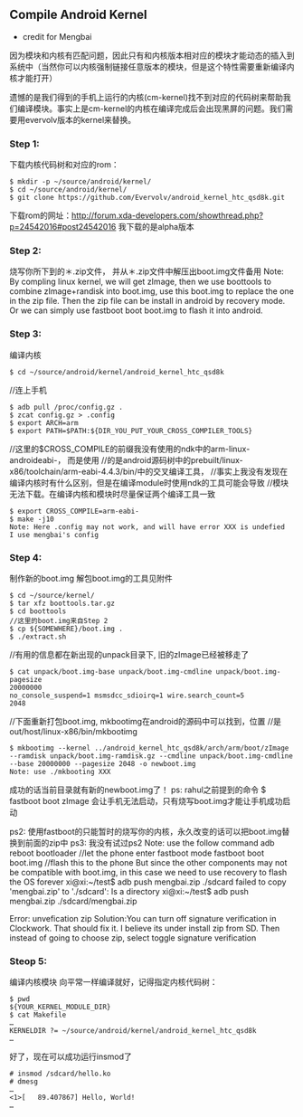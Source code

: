 ## Compile Android Kernel

- credit for Mengbai


因为模块和内核有匹配问题，因此只有和内核版本相对应的模块才能动态的插入到系统中（当然你可以内核强制链接任意版本的模块，但是这个特性需要重新编译内核才能打开）

遗憾的是我们得到的手机上运行的内核(cm-kernel)找不到对应的代码树来帮助我们编译模块。事实上是cm-kernel的内核在编译完成后会出现黑屏的问题。我们需要用evervolv版本的kernel来替换。

### Step 1:
下载内核代码树和对应的rom：
```
$ mkdir -p ~/source/android/kernel/
$ cd ~/source/android/kernel/
$ git clone https://github.com/Evervolv/android_kernel_htc_qsd8k.git
```
下载rom的网址：http://forum.xda-developers.com/showthread.php?p=24542016#post24542016
我下载的是alpha版本

### Step 2:
烧写你所下到的＊.zip文件， 并从＊.zip文件中解压出boot.img文件备用
Note: By compling linux kernel, we will get zImage, then we use boottools to combine zImage+randisk into boot.img, use this boot.img to replace the one in the zip file. Then the zip file can be install in android by recovery mode. Or we can simply use fastboot boot boot.img to flash it into android.


### Step 3:
编译内核
```
$ cd ~/source/android/kernel/android_kernel_htc_qsd8k
```
//连上手机
```
$ adb pull /proc/config.gz .
$ zcat config.gz > .config
$ export ARCH=arm
$ export PATH=$PATH:${DIR_YOU_PUT_YOUR_CROSS_COMPILER_TOOLS}
```
//这里的$CROSS_COMPILE的前缀我没有使用的ndk中的arm-linux-androideabi-， 而是使用
//的是android源码树中的prebuilt/linux-x86/toolchain/arm-eabi-4.4.3/bin/中的交叉编译工具，
//事实上我没有发现在编译内核时有什么区别，但是在编译module时使用ndk的工具可能会导致
//模块无法下载。在编译内核和模块时尽量保证两个编译工具一致
```
$ export CROSS_COMPILE=arm-eabi-
$ make -j10
Note: Here .config may not work, and will have error XXX is undefied
I use mengbai's config
```

### Step 4:
制作新的boot.img
解包boot.img的工具见附件
```
$ cd ~/source/kernel/
$ tar xfz boottools.tar.gz
$ cd boottools
//这里的boot.img来自Step 2
$ cp ${SOMEWHERE}/boot.img .
$ ./extract.sh
```
//有用的信息都在新出现的unpack目录下, 旧的zImage已经被移走了
```
$ cat unpack/boot.img-base unpack/boot.img-cmdline unpack/boot.img-pagesize
20000000
no_console_suspend=1 msmsdcc_sdioirq=1 wire.search_count=5
2048
```
//下面重新打包boot.img, mkbootimg在android的源码中可以找到，位置
//是out/host/linux-x86/bin/mkbootimg
```
$ mkbootimg --kernel ../android_kernel_htc_qsd8k/arch/arm/boot/zImage --ramdisk unpack/boot.img-ramdisk.gz --cmdline unpack/boot.img-cmdline --base 20000000 --pagesize 2048 -o newboot.img
Note: use ./mkbooting XXX
```

成功的话当前目录就有新的newboot.img了！
ps: rahul之前提到的命令
$ fastboot boot zImage
会让手机无法启动，只有烧写boot.img才能让手机成功启动

ps2: 使用fastboot的只能暂时的烧写你的内核，永久改变的话可以把boot.img替换到前面的zip中
ps3: 我没有试过ps2
Note: use the follow command
adb reboot bootloader //let the phone enter fastboot mode
fastboot boot boot.img //flash this to the phone
But since the other components may not be compatible with boot.img, in this case we need to use recovery to flash the OS forever
xi@xi:~/test$ adb push mengbai.zip ./sdcard
failed to copy 'mengbai.zip' to './sdcard': Is a directory
xi@xi:~/test$ adb push mengbai.zip ./sdcard/mengbai.zip

Error: unvefication zip
Solution:You can turn off signature verification in Clockwork. That should fix it. I believe its under install zip from SD. Then instead of going to choose zip, select toggle signature verification

### Steop 5:
编译内核模块
向平常一样编译就好，记得指定内核代码树：

```
$ pwd
${YOUR_KERNEL_MODULE_DIR}
$ cat Makefile
…
KERNELDIR ?= ~/source/android/kernel/android_kernel_htc_qsd8k
…
```
好了，现在可以成功运行insmod了

```
# insmod /sdcard/hello.ko
# dmesg
…
<1>[   89.407867] Hello, World!
…
```
